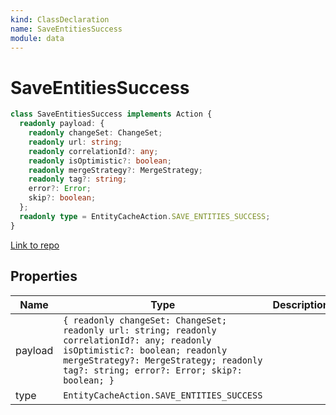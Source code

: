 ```yaml
---
kind: ClassDeclaration
name: SaveEntitiesSuccess
module: data
---
```


# SaveEntitiesSuccess

```ts
class SaveEntitiesSuccess implements Action {
  readonly payload: {
    readonly changeSet: ChangeSet;
    readonly url: string;
    readonly correlationId?: any;
    readonly isOptimistic?: boolean;
    readonly mergeStrategy?: MergeStrategy;
    readonly tag?: string;
    error?: Error;
    skip?: boolean;
  };
  readonly type = EntityCacheAction.SAVE_ENTITIES_SUCCESS;
}
```

[Link to repo](https://github.com/ngrx/platform/blob/master/modules/data/src/actions/entity-cache-action.ts#L189-L213)

## Properties

| Name    | Type                                                                                                                                                                                                                    | Description |
| ------- | ----------------------------------------------------------------------------------------------------------------------------------------------------------------------------------------------------------------------- | ----------- |
| payload | `{ readonly changeSet: ChangeSet; readonly url: string; readonly correlationId?: any; readonly isOptimistic?: boolean; readonly mergeStrategy?: MergeStrategy; readonly tag?: string; error?: Error; skip?: boolean; }` |             |
| type    | `EntityCacheAction.SAVE_ENTITIES_SUCCESS`                                                                                                                                                                               |             |
